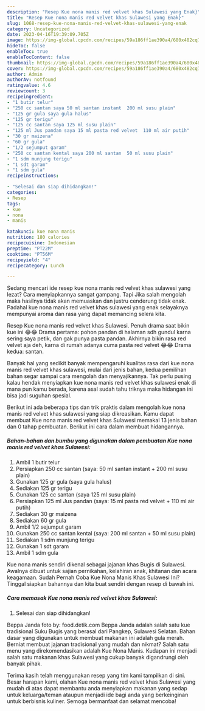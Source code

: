 ```yaml
---
description: "Resep Kue nona manis red velvet khas Sulawesi yang Enak}"
title: "Resep Kue nona manis red velvet khas Sulawesi yang Enak}"
slug: 1068-resep-kue-nona-manis-red-velvet-khas-sulawesi-yang-enak
category: Uncategorized
date: 2023-04-16T19:39:09.705Z
image: https://img-global.cpcdn.com/recipes/59a186ff1ae390a4/680x482cq70/kue-nona-manis-red-velvet-khas-sulawesi-foto-resep-utama.jpg
hideToc: false
enableToc: true
enableTocContent: false
thumbnail: https://img-global.cpcdn.com/recipes/59a186ff1ae390a4/680x482cq70/kue-nona-manis-red-velvet-khas-sulawesi-foto-resep-utama.jpg
cover: https://img-global.cpcdn.com/recipes/59a186ff1ae390a4/680x482cq70/kue-nona-manis-red-velvet-khas-sulawesi-foto-resep-utama.jpg
author: Admin
authorAv: notfound
ratingvalue: 4.6
reviewcount: 3
recipeingredient:
- "1 butir telur"
- "250 cc santan saya 50 ml santan instant  200 ml susu plain"
- "125 gr gula saya gula halus"
- "125 gr terigu"
- "125 cc santan saya 125 ml susu plain"
- "125 ml Jus pandan saya 15 ml pasta red velvet  110 ml air putih"
- "30 gr maizena"
- "60 gr gula"
- "1/2 sejumput garam"
- "250 cc santan kental saya 200 ml santan  50 ml susu plain"
- "1 sdm munjung terigu"
- "1 sdt garam"
- "1 sdm gula"
recipeinstructions:

- "Selesai dan siap dihidangkan!"
categories:
- Resep
tags:
- kue
- nona
- manis

katakunci: kue nona manis 
nutrition: 180 calories
recipecuisine: Indonesian
preptime: "PT22M"
cooktime: "PT56M"
recipeyield: "4"
recipecategory: Lunch

---
```



Sedang mencari ide resep kue nona manis red velvet khas sulawesi yang lezat? Cara menyiapkannya sangat gampang. Tapi Jika salah mengolah maka hasilnya tidak akan memuaskan dan justru cenderung tidak enak. Padahal kue nona manis red velvet khas sulawesi yang enak selayaknya mempunyai aroma dan rasa yang dapat memancing selera kita.


Resep Kue nona manis red velvet khas Sulawesi. Penuh drama saat bikin kue ini 😂😂 Drama pertama: pohon pandan di halaman sdh gundul karna sering saya petik, dan gak punya pasta pandan. Akhirnya bikin rasa red velvet aja deh, karna di rumah adanya cuma pasta red velvet 😂😂 Drama kedua: santan.

Banyak hal yang sedikit banyak mempengaruhi kualitas rasa dari kue nona manis red velvet khas sulawesi, mulai dari jenis bahan, kedua pemilihan bahan segar sampai cara mengolah dan menyajikannya. Tak perlu pusing kalau hendak menyiapkan kue nona manis red velvet khas sulawesi enak di mana pun kamu berada, karena asal sudah tahu triknya maka hidangan ini bisa jadi suguhan spesial.


Berikut ini ada beberapa tips dan trik praktis dalam mengolah kue nona manis red velvet khas sulawesi yang siap dikreasikan. Kamu dapat membuat Kue nona manis red velvet khas Sulawesi memakai 13 jenis bahan dan 0 tahap pembuatan. Berikut ini cara dalam membuat hidangannya.

<!--inarticleads1-->

##### Bahan-bahan dan bumbu yang digunakan dalam pembuatan Kue nona manis red velvet khas Sulawesi:

1. Ambil 1 butir telur
1. Persiapkan 250 cc santan (saya: 50 ml santan instant + 200 ml susu plain)
1. Gunakan 125 gr gula (saya gula halus)
1. Sediakan 125 gr terigu
1. Gunakan 125 cc santan (saya 125 ml susu plain)
1. Persiapkan 125 ml Jus pandan (saya: 15 ml pasta red velvet + 110 ml air putih)
1. Sediakan 30 gr maizena
1. Sediakan 60 gr gula
1. Ambil 1/2 sejumput garam
1. Gunakan 250 cc santan kental (saya: 200 ml santan + 50 ml susu plain)
1. Sediakan 1 sdm munjung terigu
1. Gunakan 1 sdt garam
1. Ambil 1 sdm gula


Kue nona manis sendiri dikenal sebagai jajanan khas Bugis di Sulawesi. Awalnya dibuat untuk sajian pernikahan, kelahiran anak, khitanan dan acara keagamaan. Sudah Pernah Coba Kue Nona Manis Khas Sulawesi Ini? Tinggal siapkan bahannya dan kita buat sendiri dengan resep di bawah ini. 

<!--inarticleads2-->

##### Cara memasak Kue nona manis red velvet khas Sulawesi:


1. Selesai dan siap dihidangkan!

Beppa Janda foto by: food.detik.com Beppa Janda adalah salah satu kue tradisional Suku Bugis yang berasal dari Pangkep, Sulawesi Selatan. Bahan dasar yang digunakan untuk membuat makanan ini adalah gula merah. Berniat membuat jajanan tradisional yang mudah dan nikmat? Salah satu menu yang direkomendasikan adalah Kue Nona Manis. Kudapan ini menjadi salah satu makanan khas Sulawesi yang cukup banyak digandrungi oleh banyak pihak. 

Terima kasih telah menggunakan resep yang tim kami tampilkan di sini. Besar harapan kami, olahan Kue nona manis red velvet khas Sulawesi yang mudah di atas dapat membantu anda menyiapkan makanan yang sedap untuk keluarga/teman ataupun menjadi ide bagi anda yang berkeinginan untuk berbisnis kuliner. Semoga bermanfaat dan selamat mencoba!
